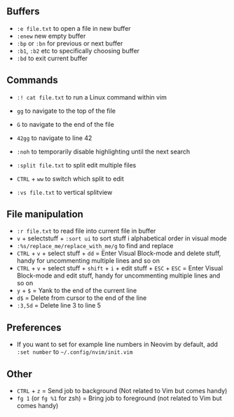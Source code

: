 ## Buffers
* ``:e file.txt`` to open a file in new buffer
* ``:enew`` new empty buffer
* ``:bp`` or ``:bn`` for previous or next buffer
* ``:b1``, ``:b2`` etc to specifically choosing buffer
* ``:bd`` to exit current buffer

## Commands
* ``:! cat file.txt`` to run a Linux command within vim

* ``gg`` to navigate to the top of the file
* ``G`` to navigate to the end of the file
* ``42gg`` to navigate to line 42

* ``:noh`` to temporarily disable highlighting until the next search

* ``:split file.txt`` to split edit multiple files
* ``CTRL`` + ``ww`` to switch which split to edit
* ``:vs file.txt`` to vertical splitview

## File manipulation
* ``:r file.txt`` to read file into current file in buffer
* ``v`` + selectstuff + ``:sort ui`` to sort stuff i alphabetical order in visual mode
* ``:%s/replace_me/replace_with_me/g`` to find and replace
* ``CTRL`` + ``v`` + select stuff + ``dd`` = Enter Visual Block-mode and delete stuff, handy for uncommenting multiple lines and so on
* ``CTRL`` + ``v`` + select stuff + ``shift`` + ``i`` + edit stuff + ``ESC`` + ``ESC`` = Enter Visual Block-mode and edit stuff, handy for uncommenting multiple lines and so on
*  ``y`` +  ``$`` = Yank to the end of the current line
*  ``d$`` = Delete from cursor to the end of the line   
*  ``:3,5d`` = Delete line 3 to line 5

## Preferences
* If you want to set for example line numbers in Neovim by default, add ``:set number`` to ``~/.config/nvim/init.vim``

## Other
*  ``CTRL`` + ``z`` = Send job to background (Not related to Vim but comes handy)
*  ``fg 1`` (or ``fg %1`` for zsh) = Bring job to foreground (not related to Vim but comes handy)
